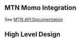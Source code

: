 ## MTN Momo Integration
See [MTN API Documentation](https://momodeveloper.mtn.com/)

## High Level Design
